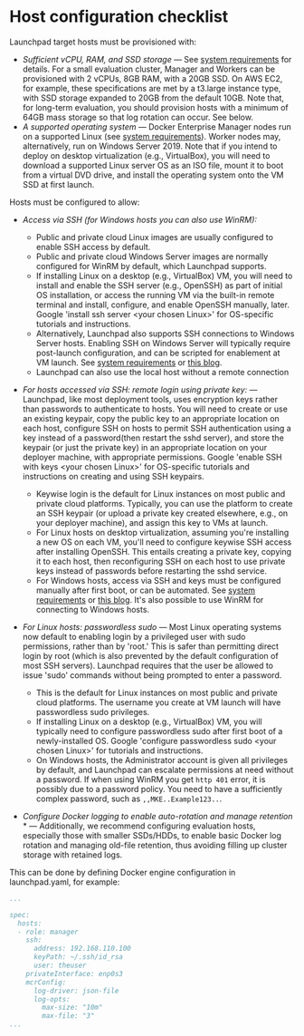 # Host configuration checklist

Launchpad target hosts must be provisioned with:

* _Sufficient vCPU, RAM, and SSD storage_ &mdash; See [system requirements](system-requirements.md) for details. For a small evaluation cluster, Manager and Workers can be provisioned with 2 vCPUs, 8GB RAM, with a 20GB SSD. On AWS EC2, for example, these specifications are met by a t3.large instance type, with SSD storage expanded to 20GB from the default 10GB. Note that, for long-term evaluation, you should provision hosts with a minimum of 64GB mass storage so that log rotation can occur. See below.
* _A supported operating system_ &mdash; Docker Enterprise Manager nodes run on a supported Linux (see [system requirements](system-requirements.md)). Worker nodes may, alternatively, run on Windows Server 2019. Note that if you intend to deploy on desktop virtualization (e.g., VirtualBox), you will need to download a supported Linux server OS as an ISO file, mount it to boot from a virtual DVD drive, and install the operating system onto the VM SSD at first launch.

Hosts must be configured to allow:

* _Access via SSH (for Windows hosts you can also use WinRM):_
  - Public and private cloud Linux images are usually configured to enable SSH access by default.
  - Public and private cloud Windows Server images are normally configured for WinRM by default, which Launchpad supports.
  - If installing Linux on a desktop (e.g., VirtualBox) VM, you will need to install and enable the SSH server (e.g., OpenSSH) as part of initial OS installation, or access the running VM via the built-in remote terminal and install, configure, and enable OpenSSH manually, later. Google 'install ssh server &lt;your chosen Linux&gt;' for OS-specific tutorials and instructions.
  - Alternatively, Launchpad also supports SSH connections to Windows Server hosts. Enabling SSH on Windows Server will typically require post-launch configuration, and can be scripted for enablement at VM launch. See [system requirements](system-requirements.md) or [this blog](https://www.mirantis.com/blog/today-i-learned-how-to-enable-ssh-with-keypair-login-on-windows-server-2019/).
  - Launchpad can also use the local host without a remote connection

* _For hosts accessed via SSH: remote login using private key:_ &mdash; Launchpad, like most deployment tools, uses encryption keys rather than passwords to authenticate to hosts. You will need to create or use an existing keypair, copy the public key to an appropriate location on each host, configure SSH on hosts to permit SSH authentication using a key instead of a password(then restart the sshd server), and store the keypair (or just the private key) in an appropriate location on your deployer machine, with appropriate permissions. Google 'enable SSH with keys &lt;your chosen Linux&gt;' for OS-specific tutorials and instructions on creating and using SSH keypairs.
  - Keywise login is the default for Linux instances on most public and private cloud platforms. Typically, you can use the platform to create an SSH keypair (or upload a private key created elsewhere, e.g., on your deployer machine), and assign this key to VMs at launch.
  - For Linux hosts on desktop virtualization, assuming you're installing a new OS on each VM, you'll need to configure keywise SSH access after installing OpenSSH. This entails creating a private key, copying it to each host, then reconfiguring SSH on each host to use private keys instead of passwords before restarting the sshd service.
  - For Windows hosts, access via SSH and keys must be configured manually after first boot, or can be automated. See [system requirements](system-requirements.md) or [this blog](https://www.mirantis.com/blog/today-i-learned-how-to-enable-ssh-with-keypair-login-on-windows-server-2019/). It's also possible to use WinRM for connecting to Windows hosts.

* _For Linux hosts: passwordless sudo_ &mdash; Most Linux operating systems now default to enabling login by a privileged user with sudo permissions, rather than by 'root.' This is safer than permitting direct login by root (which is also prevented by the default configuration of most SSH servers). Launchpad requires that the user be allowed to issue 'sudo' commands without being prompted to enter a password.
  - This is the default for Linux instances on most public and private cloud platforms. The username you create at VM launch will have passwordless sudo privileges.
  - If installing Linux on a desktop (e.g., VirtualBox) VM, you will typically need to configure passwordless sudo after first boot of a newly-installed OS. Google 'configure passwordless sudo &lt;your chosen Linux&gt;' for tutorials and instructions.
  - On Windows hosts, the Administrator account is given all privileges by default, and Launchpad can escalate permissions at need without a password. If when using WinRM you get `http 401` error, it is possibly due to a password policy. You need to have a sufficiently complex password, such as `,,MKE..Example123..`.

* _Configure Docker logging to enable auto-rotation and manage retention_ * &mdash; Additionally, we recommend configuring evaluation hosts, especially those with smaller SSDs/HDDs, to enable basic Docker log rotation and managing old-file retention, thus avoiding filling up cluster storage with retained logs.

This can be done by defining Docker engine configuration in launchpad.yaml, for example:

```yaml
...

spec:
  hosts:
  - role: manager
    ssh:
      address: 192.168.110.100
      keyPath: ~/.ssh/id_rsa
      user: theuser
    privateInterface: enp0s3
    mcrConfig:
      log-driver: json-file
      log-opts:
        max-size: "10m"
        max-file: "3"
...
```
